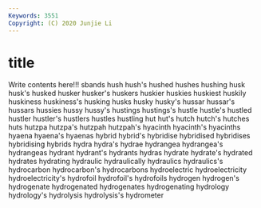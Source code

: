 ```yaml
---
Keywords: 3551
Copyright: (C) 2020 Junjie Li
---
```


# title

Write contents here!!!
sbands 
hush 
hush's 
hushed
hushes 
hushing 
husk 
husk's 
husked 
husker 
husker's 
huskers 
huskier 
huskies
huskiest 
huskily 
huskiness 
huskiness's 
husking 
husks 
husky 
husky's 
hussar 
hussar's
hussars 
hussies 
hussy 
hussy's 
hustings 
hustings's 
hustle 
hustle's 
hustled 
hustler
hustler's 
hustlers 
hustles 
hustling 
hut 
hut's 
hutch 
hutch's 
hutches 
huts
hutzpa 
hutzpa's 
hutzpah 
hutzpah's 
hyacinth 
hyacinth's 
hyacinths 
hyaena 
hyaena's 
hyaenas
hybrid 
hybrid's 
hybridise 
hybridised 
hybridises 
hybridising 
hybrids 
hydra 
hydra's 
hydrae
hydrangea 
hydrangea's 
hydrangeas 
hydrant 
hydrant's 
hydrants 
hydras 
hydrate 
hydrate's 
hydrated
hydrates 
hydrating 
hydraulic 
hydraulically 
hydraulics 
hydraulics's 
hydrocarbon 
hydrocarbon's 
hydrocarbons 
hydroelectric
hydroelectricity 
hydroelectricity's 
hydrofoil 
hydrofoil's 
hydrofoils 
hydrogen 
hydrogen's 
hydrogenate 
hydrogenated 
hydrogenates
hydrogenating 
hydrology 
hydrology's 
hydrolysis 
hydrolysis's 
hydrometer 
